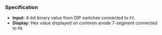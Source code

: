 ### **Specification**

- **Input**: 4-bit binary value from DIP switches connected to `P2`.
- **Display**: Hex value displayed on common anode 7-segment connected to `P0`.